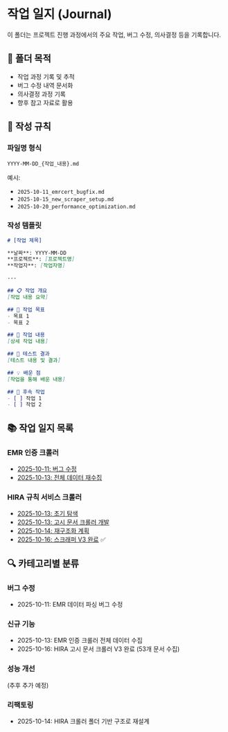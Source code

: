 # 작업 일지 (Journal)

이 폴더는 프로젝트 진행 과정에서의 주요 작업, 버그 수정, 의사결정 등을 기록합니다.

## 📂 폴더 목적

- 작업 과정 기록 및 추적
- 버그 수정 내역 문서화
- 의사결정 과정 기록
- 향후 참고 자료로 활용

## 📝 작성 규칙

### 파일명 형식
```
YYYY-MM-DD_{작업_내용}.md
```

예시:
- `2025-10-11_emrcert_bugfix.md`
- `2025-10-15_new_scraper_setup.md`
- `2025-10-20_performance_optimization.md`

### 작성 템플릿

```markdown
# [작업 제목]

**날짜**: YYYY-MM-DD
**프로젝트**: [프로젝트명]
**작업자**: [작업자명]

---

## 📋 작업 개요
[작업 내용 요약]

## 🎯 작업 목표
- 목표 1
- 목표 2

## 📝 작업 내용
[상세 작업 내용]

## 🧪 테스트 결과
[테스트 내용 및 결과]

## 💡 배운 점
[작업을 통해 배운 내용]

## 🔄 후속 작업
- [ ] 작업 1
- [ ] 작업 2
```

## 📚 작업 일지 목록

### EMR 인증 크롤러
- [2025-10-11: 버그 수정](emrcert/2025-10-11_emrcert_bugfix.md)
- [2025-10-13: 전체 데이터 재수집](emrcert/2025-10-13_emrcert_fullscrape.md)

### HIRA 규칙 서비스 크롤러
- [2025-10-13: 초기 탐색](hira_rulesvc/2025-10-13_initial_exploration.md)
- [2025-10-13: 고시 문서 크롤러 개발](hira_rulesvc/2025-10-13_law_scraper_development.md)
- [2025-10-14: 재구조화 계획](hira_rulesvc/2025-10-14_restructure_plan.md)
- [2025-10-16: 스크래퍼 V3 완료](hira_rulesvc/2025-10-16_scraper_v3_completion.md) ✅

## 🔍 카테고리별 분류

### 버그 수정
- 2025-10-11: EMR 데이터 파싱 버그 수정

### 신규 기능
- 2025-10-13: EMR 인증 크롤러 전체 데이터 수집
- 2025-10-16: HIRA 고시 문서 크롤러 V3 완료 (53개 문서 수집)

### 성능 개선
(추후 추가 예정)

### 리팩토링
- 2025-10-14: HIRA 크롤러 폴더 기반 구조로 재설계
